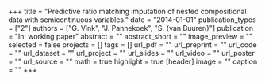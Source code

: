 +++
title = "Predictive ratio matching imputation of nested compositional data with semicontinuous variables."
date = "2014-01-01"
publication_types = ["2"]
authors = ["G. Vink", "J. Pannekoek", "S. {van Buuren}"]
publication = "In: working paper"
abstract = ""
abstract_short = ""
image_preview = ""
selected = false
projects = []
tags = []
url_pdf = ""
url_preprint = ""
url_code = ""
url_dataset = ""
url_project = ""
url_slides = ""
url_video = ""
url_poster = ""
url_source = ""
math = true
highlight = true
[header]
image = ""
caption = ""
+++

